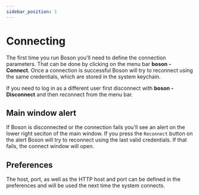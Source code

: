 ```yaml
---
sidebar_position: 1
---
```


# Connecting

The first time you run Boson you'll need to define the connection parameters. That can be done by clicking on the menu bar **boson - Connect**. Once a connection is successful Boson will try to reconnect using the same credentials, which are stored in the system keychain.

If you need to log in as a different user first disconnect with **boson - Disconnect** and then reconnect from the menu bar.

## Main window alert

If Boson is disconnected or the connection fails you'll see an alert on the lower right seciton of the main window. If you press the `Reconnect` button on the alert Boson will try to reconnect using the last valid credentials. If that fails, the connect window will open.

## Preferences

The host, port, as well as the HTTP host and port can be defined in the preferences and will be used the next time the system connects.

